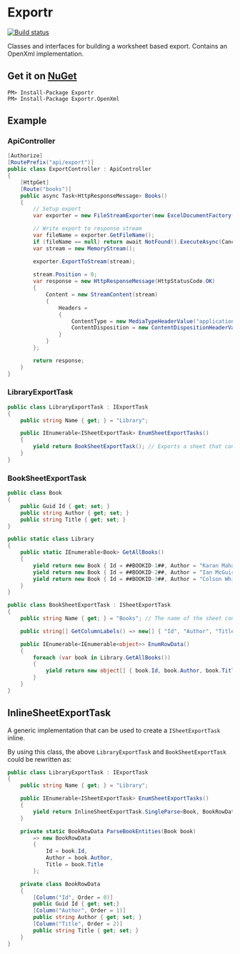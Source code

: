 # Exportr

[![Build status](https://ci.appveyor.com/api/projects/status/e580jiu1bif8sfvw/branch/master?svg=true)](https://ci.appveyor.com/project/huysentruitw/exportr/branch/master)

Classes and interfaces for building a worksheet based export. Contains an OpenXml implementation.

## Get it on [NuGet](https://www.nuget.org/packages/Exportr.OpenXml/)

    PM> Install-Package Exportr
    PM> Install-Package Exportr.OpenXml

## Example

### ApiController

```csharp
[Authorize]
[RoutePrefix("api/export")]
public class ExportController : ApiController
{
    [HttpGet]
    [Route("books")]
    public async Task<HttpResponseMessage> Books()
    {
        // Setup export
        var exporter = new FileStreamExporter(new ExcelDocumentFactory(), new LibraryExportTask(_dataContext));

        // Write export to response stream
        var fileName = exporter.GetFileName();
        if (fileName == null) return await NotFound().ExecuteAsync(CancellationToken.None).ConfigureAwait(false);
        var stream = new MemoryStream();

        exporter.ExportToStream(stream);
        
        stream.Position = 0;
        var response = new HttpResponseMessage(HttpStatusCode.OK)
        {
            Content = new StreamContent(stream)
            {
                Headers =
                {
                    ContentType = new MediaTypeHeaderValue("application/octet-stream"),
                    ContentDisposition = new ContentDispositionHeaderValue("attachment") { FileName = fileName }
                }
            }
        };

        return response;
    }
}
```

### LibraryExportTask

```csharp
public class LibraryExportTask : IExportTask
{
    public string Name { get; } = "Library";

    public IEnumerable<ISheetExportTask> EnumSheetExportTasks()
    {
        yield return BookSheetExportTask(); // Exports a sheet that contains the list of books in the library
    }
}
```

### BookSheetExportTask

```csharp
public class Book
{
    public Guid Id { get; set; }
    public string Author { get; set; }
    public string Title { get; set; }
}

public static class Library
{
    public static IEnumerable<Book> GetAllBooks()
    {
        yield return new Book { Id = ##BOOKID-1##, Author = "Karan Mahajan", Title = "The Association of Small Bombs" };
        yield return new Book { Id = ##BOOKID-2##, Author = "Ian McGuire", Title = "The North Water" };
        yield return new Book { Id = ##BOOKID-3##, Author = "Colson Whitehead", Title = "The Underground Railroad" };
    }
}

public class BookSheetExportTask : ISheetExportTask
{
    public string Name { get; } = "Books"; // The name of the sheet containing the book list

    public string[] GetColumnLabels() => new[] { "Id", "Author", "Title" };

    public IEnumerable<IEnumerable<object>> EnumRowData()
    {
        foreach (var book in Library.GetAllBooks())
        {
            yield return new object[] { book.Id, book.Author, book.Title };
        }
    }
}
```

## InlineSheetExportTask

A generic implementation that can be used to create a `ISheetExportTask` inline.

By using this class, the above `LibraryExportTask` and `BookSheetExportTask` could be rewritten as:

```csharp
public class LibraryExportTask : IExportTask
{
    public string Name { get; } = "Library";

    public IEnumerable<ISheetExportTask> EnumSheetExportTasks()
    {
        yield return InlineSheetExportTask.SingleParse<Book, BookRowData>("Books", () => Library.GetAllBooks(), ParseBookEntities);
    }

    private static BookRowData ParseBookEntities(Book book)
        => new BookRowData
        {
            Id = book.Id,
            Author = book.Author,
            Title = book.Title
        };

    private class BookRowData
    {
        [Column("Id", Order = 0)]
        public Guid Id { get; set;}
        [Column("Author", Order = 1)]
        public string Author { get; set; }
        [Column("Title", Order = 2)]
        public string Title { get; set; }
    }
}
```

